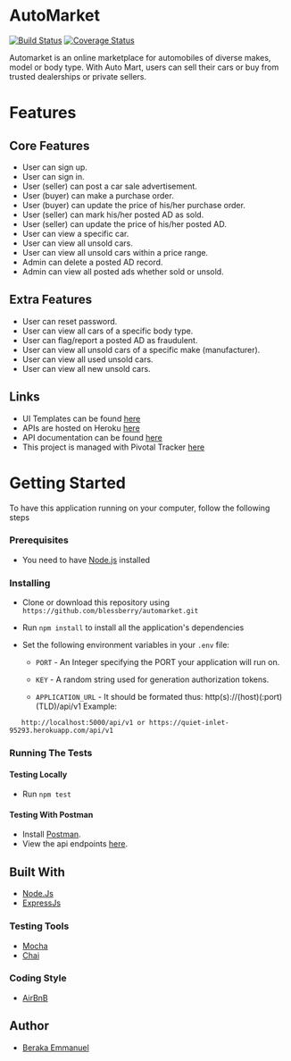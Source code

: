 # AutoMarket
[![Build Status](https://travis-ci.org/blessberry/automarket.svg?branch=develop)](https://travis-ci.org/blessberry/automarket)
[![Coverage Status](https://coveralls.io/repos/github/blessberry/automarket/badge.svg?branch=develop)](https://coveralls.io/github/blessberry/automarket?branch=develop)

Automarket is an online marketplace for automobiles of diverse makes, model or body type. With Auto Mart, users can sell their cars or buy from trusted dealerships or private sellers.

# Features

## Core Features
- User can sign up.
- User can sign in.
- User (seller) can post a car sale advertisement.
- User (buyer) can make a purchase order.
- User (buyer) can update the price of his/her purchase order.
- User (seller) can mark his/her posted AD as sold.
- User (seller) can update the price of his/her posted AD.
- User can view a specific car.
- User can view all unsold cars.
- User can view all unsold cars within a price range.
- Admin can delete a posted AD record.
- Admin can view all posted ads whether sold or unsold.

## Extra Features

- User can reset password.
- User can view all cars of a specific body type.
- User can flag/report a posted AD as fraudulent.
- User can view all unsold cars of a specific make (manufacturer).
- User can view all used unsold cars.
- User can view all new unsold cars.


## Links
- UI Templates can be found [here](http://blessberry.github.io/automarket/)
- APIs are hosted on Heroku [here](https://quiet-inlet-95293.herokuapp.com)
- API documentation can be found [here](https://quiet-inlet-95293.herokuapp.com/man)
- This project is managed with Pivotal Tracker [here](https://www.pivotaltracker.com/n/projects/2349361)


# Getting Started
To have this application running on your computer, follow the following steps



### Prerequisites
- You need to have [Node.js](nodejs.org) installed 



### Installing
- Clone or download this repository using `https://github.com/blessberry/automarket.git`
- Run `npm install` to install all the application's dependencies
- Set the following environment variables in your `.env` file:

    - `PORT` - An Integer specifying the PORT your application will run on.
  
    - `KEY` - A random string used for generation authorization tokens.
  
    - `APPLICATION_URL` - It should be formated thus:  http(s)://(host)(:port)(TLD)/api/v1 
       Example:

 ```
    http://localhost:5000/api/v1 or https://quiet-inlet-95293.herokuapp.com/api/v1

 ```
    
    
 
### Running The Tests

#### Testing Locally
- Run `npm test`



#### Testing With Postman
- Install [Postman](https://getpostman.com).
- View the api endpoints [here](https://quiet-inlet-95293.herokuapp.com/man).
   
	 
   
## Built With
- [Node.Js](https://nodejs.org)
- [ExpressJs](https://expressjs.com)



### Testing Tools
- [Mocha](https://www.npmjs.com/package/mocha)
- [Chai](https://www.npmjs.com/package/chai)



### Coding Style
- [AirBnB](https://github.com/airbnb/javascript)



## Author
- [Beraka Emmanuel](https://github.com/blessberry)

